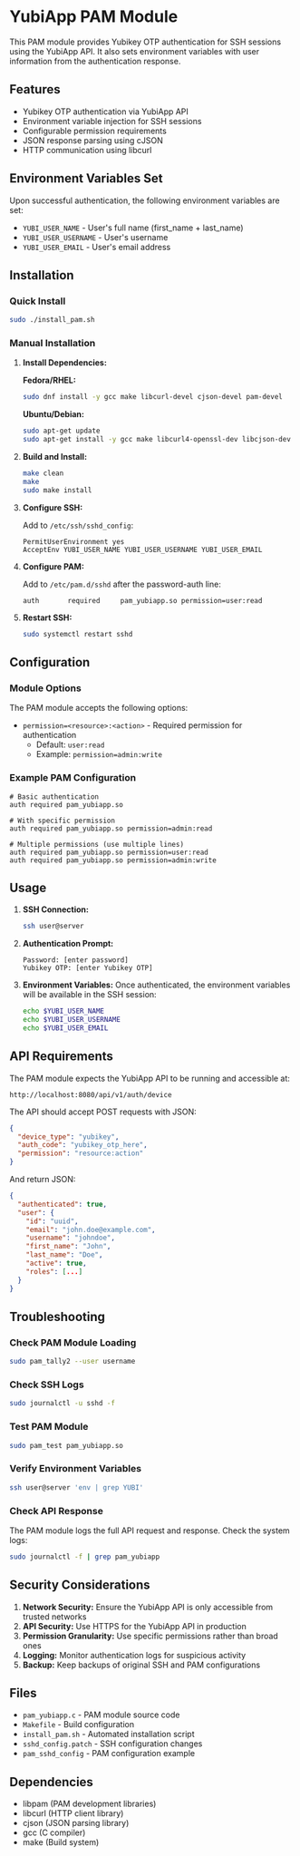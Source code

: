 # YubiApp PAM Module

This PAM module provides Yubikey OTP authentication for SSH sessions using the YubiApp API. It also sets environment variables with user information from the authentication response.

## Features

- Yubikey OTP authentication via YubiApp API
- Environment variable injection for SSH sessions
- Configurable permission requirements
- JSON response parsing using cJSON
- HTTP communication using libcurl

## Environment Variables Set

Upon successful authentication, the following environment variables are set:

- `YUBI_USER_NAME` - User's full name (first_name + last_name)
- `YUBI_USER_USERNAME` - User's username
- `YUBI_USER_EMAIL` - User's email address

## Installation

### Quick Install

```bash
sudo ./install_pam.sh
```

### Manual Installation

1. **Install Dependencies:**

   **Fedora/RHEL:**
   ```bash
   sudo dnf install -y gcc make libcurl-devel cjson-devel pam-devel
   ```

   **Ubuntu/Debian:**
   ```bash
   sudo apt-get update
   sudo apt-get install -y gcc make libcurl4-openssl-dev libcjson-dev libpam0g-dev
   ```

2. **Build and Install:**
   ```bash
   make clean
   make
   sudo make install
   ```

3. **Configure SSH:**

   Add to `/etc/ssh/sshd_config`:
   ```
   PermitUserEnvironment yes
   AcceptEnv YUBI_USER_NAME YUBI_USER_USERNAME YUBI_USER_EMAIL
   ```

4. **Configure PAM:**

   Add to `/etc/pam.d/sshd` after the password-auth line:
   ```
   auth       required     pam_yubiapp.so permission=user:read
   ```

5. **Restart SSH:**
   ```bash
   sudo systemctl restart sshd
   ```

## Configuration

### Module Options

The PAM module accepts the following options:

- `permission=<resource>:<action>` - Required permission for authentication
  - Default: `user:read`
  - Example: `permission=admin:write`

### Example PAM Configuration

```
# Basic authentication
auth required pam_yubiapp.so

# With specific permission
auth required pam_yubiapp.so permission=admin:read

# Multiple permissions (use multiple lines)
auth required pam_yubiapp.so permission=user:read
auth required pam_yubiapp.so permission=admin:write
```

## Usage

1. **SSH Connection:**
   ```bash
   ssh user@server
   ```

2. **Authentication Prompt:**
   ```
   Password: [enter password]
   Yubikey OTP: [enter Yubikey OTP]
   ```

3. **Environment Variables:**
   Once authenticated, the environment variables will be available in the SSH session:
   ```bash
   echo $YUBI_USER_NAME
   echo $YUBI_USER_USERNAME
   echo $YUBI_USER_EMAIL
   ```

## API Requirements

The PAM module expects the YubiApp API to be running and accessible at:
```
http://localhost:8080/api/v1/auth/device
```

The API should accept POST requests with JSON:
```json
{
  "device_type": "yubikey",
  "auth_code": "yubikey_otp_here",
  "permission": "resource:action"
}
```

And return JSON:
```json
{
  "authenticated": true,
  "user": {
    "id": "uuid",
    "email": "john.doe@example.com",
    "username": "johndoe",
    "first_name": "John",
    "last_name": "Doe",
    "active": true,
    "roles": [...]
  }
}
```

## Troubleshooting

### Check PAM Module Loading
```bash
sudo pam_tally2 --user username
```

### Check SSH Logs
```bash
sudo journalctl -u sshd -f
```

### Test PAM Module
```bash
sudo pam_test pam_yubiapp.so
```

### Verify Environment Variables
```bash
ssh user@server 'env | grep YUBI'
```

### Check API Response
The PAM module logs the full API request and response. Check the system logs:
```bash
sudo journalctl -f | grep pam_yubiapp
```

## Security Considerations

1. **Network Security:** Ensure the YubiApp API is only accessible from trusted networks
2. **API Security:** Use HTTPS for the YubiApp API in production
3. **Permission Granularity:** Use specific permissions rather than broad ones
4. **Logging:** Monitor authentication logs for suspicious activity
5. **Backup:** Keep backups of original SSH and PAM configurations

## Files

- `pam_yubiapp.c` - PAM module source code
- `Makefile` - Build configuration
- `install_pam.sh` - Automated installation script
- `sshd_config.patch` - SSH configuration changes
- `pam_sshd_config` - PAM configuration example

## Dependencies

- libpam (PAM development libraries)
- libcurl (HTTP client library)
- cjson (JSON parsing library)
- gcc (C compiler)
- make (Build system) 